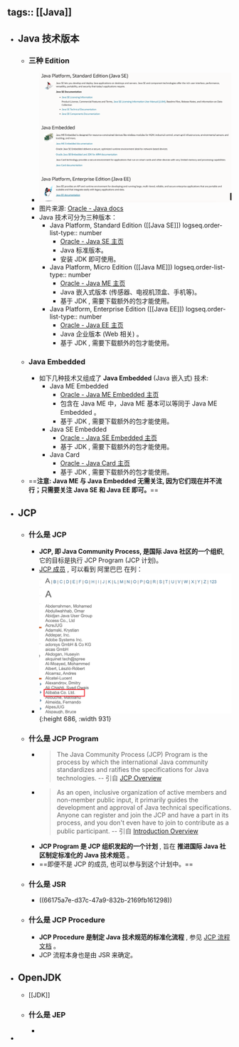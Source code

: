 tags:: [[Java]]
---

- ## Java 技术版本
	- ### 三种 Edition
		- ![image.png](../assets/image_1712819775664_0.png)
		- 图片来源: [Oracle - Java docs](https://docs.oracle.com/en/java/index.html)
		- Java 技术可分为三种版本：
			- Java Platform, Standard Edition ([[Java SE]])
			  logseq.order-list-type:: number
				- [Oracle - Java SE 主页](https://www.oracle.com/java/technologies/java-se-glance.html)
				- Java 标准版本。
				- 安装 JDK 即可使用。
			- Java Platform, Micro Edition ([[Java ME]])
			  logseq.order-list-type:: number
				- [Oracle - Java ME 主页](https://www.oracle.com/java/technologies/javameoverview.html)
				- Java 嵌入式版本 (传感器、电视机顶盒、手机等)。
				- 基于 JDK , 需要下载额外的包才能使用。
			- Java Platform, Enterprise Edition ([[Java EE]])
			  logseq.order-list-type:: number
				- [Oracle - Java EE 主页](https://www.oracle.com/java/technologies/java-ee-glance.html)
				- Java 企业版本 (Web 相关) 。
				- 基于 JDK , 需要下载额外的包才能使用。
	- ### Java Embedded
		- 如下几种技术又组成了 **Java Embedded** (Java 嵌入式) 技术:
			- Java ME Embedded
				- [Oracle - Java ME Embedded 主页](https://www.oracle.com/java/java-me-embedded/)
				- 包含在 Java ME 中，Java ME 基本可以等同于 Java ME Embedded 。
				- 基于 JDK , 需要下载额外的包才能使用。
			- Java SE Embedded
				- [Oracle - Java SE Embedded 主页](https://www.oracle.com/java/java-se-embedded/)
				- 基于 JDK , 需要下载额外的包才能使用。
			- Java Card
				- [Oracle - Java Card 主页](https://www.oracle.com/java/java-card/)
				- 基于 JDK , 需要下载额外的包才能使用。
	- ==**注意: Java  ME 与 Java Embedded 无需关注, 因为它们现在并不流行；只需要关注 Java SE 和 Java EE 即可。**==
- ## JCP
	- ### 什么是 JCP
		- **JCP, 即 Java Community Process, 是国际 Java 社区的一个组织**, 它的目标是执行 JCP Program (JCP 计划)。
		- [JCP 成员](https://jcp.org/en/participation/members) , 可以看到 阿里巴巴 在列：
		- ![image.png](../assets/image_1712843060650_0.png){:height 686, :width 931}
	- ### 什么是 JCP Program
		- > The Java Community Process (JCP) Program is the process by which the international Java community standardizes and ratifies the specifications for Java technologies. 
		  -- 引自 [JCP Overview](https://jcp.org/en/procedures/overview)
		- > As an open, inclusive organization of active members and non-member public input, it primarily guides the development and approval of Java technical specifications. Anyone can register and join the JCP and have a part in its process, and you don't even have to join to contribute as a public participant.
		  -- 引自 [Introduction Overview](https://jcp.org/en/introduction/overview)
		- **JCP Program 是 JCP 组织发起的一个计划** , 旨在 **推进国际 Java 社区制定标准化的 Java 技术规范** 。
		- ==即便不是 JCP 的成员, 也可以参与到这个计划中。==
	- ### 什么是 JSR
		- ((66175a7e-d37c-47a9-832b-2169fb161298))
	- ### 什么是 JCP Procedure
		- **JCP Procedure 是制定 Java 技术规范的标准化流程** , 参见 [JCP 流程文档](https://jcp.org/en/procedures/jcp2_11) 。
		- JCP 流程本身也是由 JSR 来确定。
- ## OpenJDK
	- [[JDK]]
	- ### 什么是 JEP
		-
-